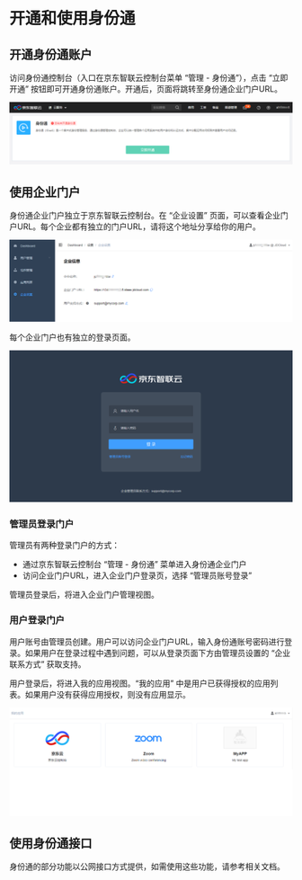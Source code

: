 # 开通和使用身份通

## 开通身份通账户

访问身份通控制台（入口在京东智联云控制台菜单 “管理 - 身份通”），点击 “立即开通” 按钮即可开通身份通账户。开通后，页面将跳转至身份通企业门户URL。

![开通身份通](../../../../image/IDaaS/initAccount.png)

## 使用企业门户

身份通企业门户独立于京东智联云控制台。在 “企业设置” 页面，可以查看企业门户URL。每个企业都有独立的门户URL，请将这个地址分享给你的用户。

![企业设置](../../../../image/IDaaS/settings.png)

每个企业门户也有独立的登录页面。

![企业设置](../../../../image/IDaaS/login.png)

### 管理员登录门户

管理员有两种登录门户的方式：
* 通过京东智联云控制台 “管理 - 身份通” 菜单进入身份通企业门户
* 访问企业门户URL，进入企业门户登录页，选择 “管理员账号登录”

管理员登录后，将进入企业门户管理视图。

### 用户登录门户

用户账号由管理员创建。用户可以访问企业门户URL，输入身份通账号密码进行登录。如果用户在登录过程中遇到问题，可以从登录页面下方由管理员设置的 “企业联系方式” 获取支持。

用户登录后，将进入我的应用视图。“我的应用” 中是用户已获得授权的应用列表。如果用户没有获得应用授权，则没有应用显示。

![企业设置](../../../../image/IDaaS/MyApps.png)

## 使用身份通接口

身份通的部分功能以公网接口方式提供，如需使用这些功能，请参考相关文档。
